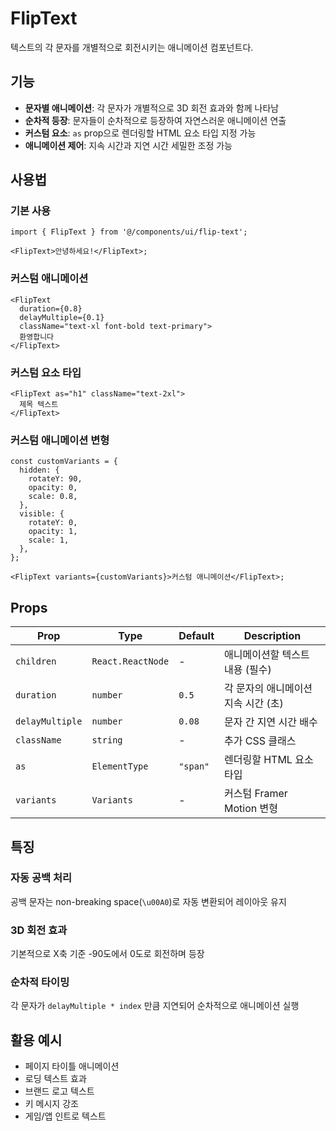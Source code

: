 # FlipText

텍스트의 각 문자를 개별적으로 회전시키는 애니메이션 컴포넌트다.

## 기능

- **문자별 애니메이션**: 각 문자가 개별적으로 3D 회전 효과와 함께 나타남
- **순차적 등장**: 문자들이 순차적으로 등장하여 자연스러운 애니메이션 연출
- **커스텀 요소**: `as` prop으로 렌더링할 HTML 요소 타입 지정 가능
- **애니메이션 제어**: 지속 시간과 지연 시간 세밀한 조정 가능

## 사용법

### 기본 사용

```tsx
import { FlipText } from '@/components/ui/flip-text';

<FlipText>안녕하세요!</FlipText>;
```

### 커스텀 애니메이션

```tsx
<FlipText
  duration={0.8}
  delayMultiple={0.1}
  className="text-xl font-bold text-primary">
  환영합니다
</FlipText>
```

### 커스텀 요소 타입

```tsx
<FlipText as="h1" className="text-2xl">
  제목 텍스트
</FlipText>
```

### 커스텀 애니메이션 변형

```tsx
const customVariants = {
  hidden: {
    rotateY: 90,
    opacity: 0,
    scale: 0.8,
  },
  visible: {
    rotateY: 0,
    opacity: 1,
    scale: 1,
  },
};

<FlipText variants={customVariants}>커스텀 애니메이션</FlipText>;
```

## Props

| Prop            | Type              | Default  | Description                         |
| --------------- | ----------------- | -------- | ----------------------------------- |
| `children`      | `React.ReactNode` | -        | 애니메이션할 텍스트 내용 (필수)     |
| `duration`      | `number`          | `0.5`    | 각 문자의 애니메이션 지속 시간 (초) |
| `delayMultiple` | `number`          | `0.08`   | 문자 간 지연 시간 배수              |
| `className`     | `string`          | -        | 추가 CSS 클래스                     |
| `as`            | `ElementType`     | `"span"` | 렌더링할 HTML 요소 타입             |
| `variants`      | `Variants`        | -        | 커스텀 Framer Motion 변형           |

## 특징

### 자동 공백 처리

공백 문자는 non-breaking space(`\u00A0`)로 자동 변환되어 레이아웃 유지

### 3D 회전 효과

기본적으로 X축 기준 -90도에서 0도로 회전하며 등장

### 순차적 타이밍

각 문자가 `delayMultiple * index` 만큼 지연되어 순차적으로 애니메이션 실행

## 활용 예시

- 페이지 타이틀 애니메이션
- 로딩 텍스트 효과
- 브랜드 로고 텍스트
- 키 메시지 강조
- 게임/앱 인트로 텍스트
